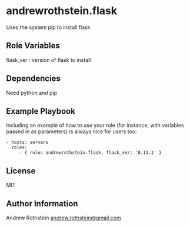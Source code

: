 andrewrothstein.flask
=====================

Uses the system pip to install flask

Role Variables
--------------

flask_ver : version of flask to install

Dependencies
------------

Need python and pip

Example Playbook
----------------

Including an example of how to use your role (for instance, with variables passed in as parameters) is always nice for users too:

    - hosts: servers
      roles:
         - { role: andrewrothstein.flask, flask_ver: '0.11.1' }

License
-------

MIT

Author Information
------------------

Andrew Rothstein <andrew.rothstein@gmail.com>
